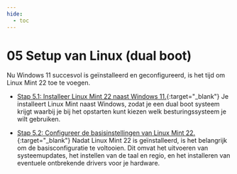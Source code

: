 ```yaml
---
hide:
  - toc
---
```


# 05 Setup van Linux (dual boot)
Nu Windows 11 succesvol is geïnstalleerd en geconfigureerd, is het tijd om Linux Mint 22 toe te voegen.

- [Stap 5.1: Installeer Linux Mint 22 naast Windows 11.](../../howtos/installeer-linuxmint22/index.md){:target="_blank"}
Je installeert Linux Mint naast Windows, zodat je een dual boot systeem krijgt waarbij je bij het opstarten kunt kiezen welk besturingssysteem je wilt gebruiken.

- [Stap 5.2: Configureer de basisinstellingen van Linux Mint 22.](../../howtos/configureer-linuxmint22-basisinstellingen/index.md){:target="_blank"}
Nadat Linux Mint 22 is geïnstalleerd, is het belangrijk om de basisconfiguratie te voltooien. Dit omvat het uitvoeren van systeemupdates, het instellen van de taal en regio, en het installeren van eventuele ontbrekende drivers voor je hardware.